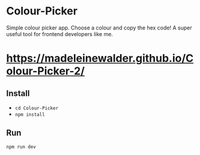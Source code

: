 # Colour-Picker
Simple colour picker app. Choose a colour and copy the hex code! A super useful tool for frontend developers like me.

# https://madeleinewalder.github.io/Colour-Picker-2/

## Install
- ``cd Colour-Picker``
- ``npm install``

## Run
``npm run dev``

